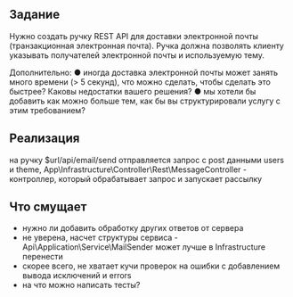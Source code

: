 ## Задание ##

Нужно создать ручку REST API для доставки электронной почты (транзакционная электронная почта). 
Ручка должна позволять клиенту указывать получателей электронной почты и используемую тему.

Дополнительно:
● иногда доставка электронной почты может занять много времени (> 5 секунд), что можно сделать, чтобы сделать это быстрее? Каковы недостатки вашего решения? 
● мы хотели бы добавить как можно больше тем, как бы вы структурировали услугу с этим требованием?

## Реализация ##

на ручку $url/api/email/send отправляется запрос с post данными users и theme, 
App\Infrastructure\Controller\Rest\MessageController - контроллер, который обрабатывает запрос
и запускает рассылку

## Что смущает ##

- нужно ли добавить обработку других ответов от сервера
- не уверена, насчет структуры сервиса - Api\Application\Service\MailSender может лучше в Infrastructure перенести
- скорее всего, не хватает кучи проверок на ошибки с добавлением вывода исключений и errors
- на что можно написать тесты?